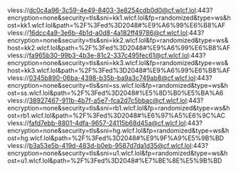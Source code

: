 vless://dc0c4a96-3c59-4e49-8403-3e8254cdb0d0@cf.wlcf.lol:443?encryption=none&security=tls&sni=kk1.wlcf.lol&fp=randomized&type=ws&host=kk1.wlcf.lol&path=%2F%3Fed%3D2048#%E9%A6%99%E6%B8%AF
vless://16dcc4a9-3e6b-4b1d-a0d8-4a182ff49786@cf.wlcf.lol:443?encryption=none&security=tls&sni=kk2.wlcf.lol&fp=randomized&type=ws&host=kk2.wlcf.lol&path=%2F%3Fed%3D2048#%E9%A6%99%E6%B8%AF
vless://fa965b30-99b3-4b3e-81c2-337c495fec61@cf.wlcf.lol:443?encryption=none&security=tls&sni=kk3.wlcf.lol&fp=randomized&type=ws&host=kk3.wlcf.lol&path=%2F%3Fed%3D2048#%E9%A6%99%E6%B8%AF
vless://0345b890-06ba-4398-b35b-ba9a3c749ab8@cf.wlcf.lol:443?encryption=none&security=tls&sni=ss.wlcf.lol&fp=randomized&type=ws&host=ss.wlcf.lol&path=%2F%3Fed%3D2048#%E5%8D%B0%E5%BA%A6
vless://38927467-911b-4b7f-a5e7-fca2d7c5bbac@cf.wlcf.lol:443?encryption=none&security=tls&sni=rb1.wlcf.lol&fp=randomized&type=ws&host=rb1.wlcf.lol&path=%2F%3Fed%3D2048#%E6%97%A5%E6%9C%AC
vless://fafd7ebb-8801-4dfa-9657-24115b68d45a@cf.wlcf.lol:443?encryption=none&security=tls&sni=hg.wlcf.lol&fp=randomized&type=ws&host=hg.wlcf.lol&path=%2F%3Fed%3D2048#%E9%9F%A9%E5%9B%BD
vless://b3a53e5b-419d-483d-b0eb-9587d7da1d35@cf.wlcf.lol:443?encryption=none&security=tls&sni=u1.wlcf.lol&fp=randomized&type=ws&host=u1.wlcf.lol&path=%2F%3Fed%3D2048#%E7%BE%8E%E5%9B%BD
